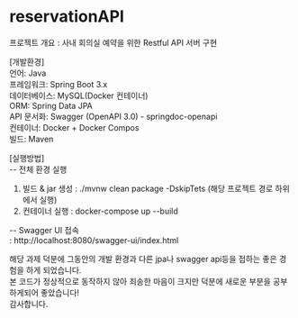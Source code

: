# reservationAPI
프로젝트 개요 : 사내 회의실 예약을 위한 Restful API 서버 구현

[개발환경] <br>
언어: Java <br>
프레임워크: Spring Boot 3.x <br>
데이터베이스: MySQL(Docker 컨테이너) <br>
ORM: Spring Data JPA <br>
API 문서화: Swagger (OpenAPI 3.0) - springdoc-openapi <br>
컨테이너: Docker + Docker Compos <br>
빌드: Maven

[실행방법] <br>
-- 전체 환경 실행<br>
1. 빌드 & jar 생성
 : ./mvnw clean package -DskipTets (해당 프로젝트 경로 하위에서 실행)
2. 컨테이너 실행
 : docker-compose up --build

-- Swagger UI 접속<br>
: http://localhost:8080/swagger-ui/index.html

해당 과제 덕분에 그동안의 개발 환경과 다른 jpa나 swagger api등을 접하는 좋은 경험을 하게 되었습니다.<br>
본 코드가 정상적으로 동작하지 않아 죄송한 마음이 크지만 덕분에 새로운 부분을 공부하게되어 좋았습니다!<br>
감사합니다.
